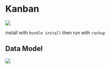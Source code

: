 # Kanban

![](https://user-images.githubusercontent.com/4499581/57570146-d5f0fc00-73f6-11e9-9620-5bb7bf8b622d.jpg)

install with `bundle install` then run with `rackup`

## Data Model

![](https://user-images.githubusercontent.com/4499581/57575452-3d806900-7442-11e9-9299-2f8143d37862.jpg)
